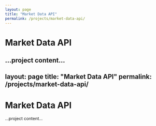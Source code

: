 ```yaml
---
layout: page
title: "Market Data API"
permalink: /projects/market-data-api/
---
```


# Market Data API

...project content...
---
layout: page
title: "Market Data API"
permalink: /projects/market-data-api/
---

# Market Data API

...project content...
